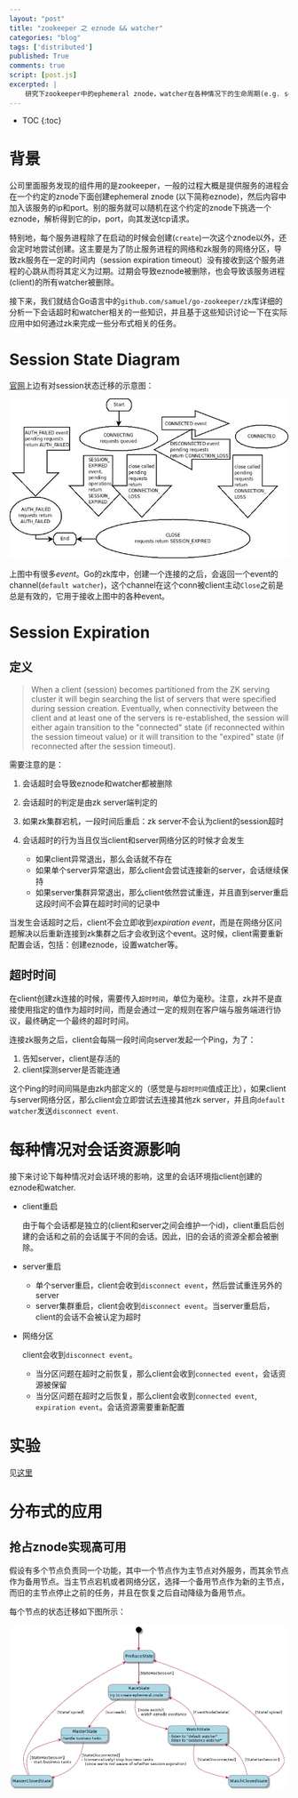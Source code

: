 ```yaml
---
layout: "post"
title: "zookeeper 之 eznode && watcher"
categories: "blog"
tags: ['distributed']
published: True
comments: true
script: [post.js]
excerpted: |
    研究下zookeeper中的ephemeral znode，watcher在各种情况下的生命周期(e.g. session超时)...
---
```


* TOC
{:toc}

# 背景

公司里面服务发现的组件用的是zookeeper，一般的过程大概是提供服务的进程会在一个约定的znode下面创建ephemeral znode (以下简称eznode)，然后内容中加入该服务的ip和port。别的服务就可以随机在这个约定的znode下挑选一个eznode，解析得到它的ip，port，向其发送tcp请求。

特别地，每个服务进程除了在启动的时候会创建(`create`)一次这个znode以外，还会定时地尝试创建。这主要是为了防止服务进程的网络和zk服务的网络分区，导致zk服务在一定的时间内（session expiration timeout）没有接收到这个服务进程的心跳从而将其定义为过期。过期会导致eznode被删除，也会导致该服务进程(client)的所有watcher被删除。

接下来，我们就结合Go语言中的`github.com/samuel/go-zookeeper/zk`库详细的分析一下会话超时和watcher相关的一些知识，并且基于这些知识讨论一下在实际应用中如何通过zk来完成一些分布式相关的任务。

# Session State Diagram

[官网](https://zookeeper.apache.org/doc/r3.4.13/zookeeperProgrammers.html)上边有对session状态迁移的示意图：

![state](/assets/img/zk/state_dia.jpg)

上图中有很多*event*。Go的zk库中，创建一个连接的之后，会返回一个event的channel(`default watcher`)，这个channel在这个conn被client主动`Close`之前是总是有效的，它用于接收上图中的各种event。

# Session Expiration

## 定义

> When a client (session) becomes partitioned from the ZK serving cluster it will begin searching the list of servers that were specified during session creation. Eventually, when connectivity between the client and at least one of the servers is re-established, the session will either again transition to the "connected" state (if reconnected within the session timeout value) or it will transition to the "expired" state (if reconnected after the session timeout). 

需要注意的是：

1. 会话超时会导致eznode和watcher都被删除
2. 会话超时的判定是由zk server端判定的
3. 如果zk集群宕机，一段时间后重启：zk server不会认为client的session超时
4. 会话超时的行为当且仅当client和server网络分区的时候才会发生

    - 如果client异常退出，那么会话就不存在
    - 如果单个server异常退出，那么client会尝试连接新的server，会话继续保持
    - 如果server集群异常退出，那么client依然尝试重连，并且直到server重启这段时间不会算在超时时间的记录中

当发生会话超时之后，client不会立即收到*expiration event*，而是在网络分区问题解决以后重新连接到zk集群之后才会收到这个event。这时候，client需要重新配置会话，包括：创建eznode，设置watcher等。

## 超时时间

在client创建zk连接的时候，需要传入`超时时间`，单位为毫秒。注意，zk并不是直接使用指定的值作为超时时间，而是会通过一定的规则在客户端与服务端进行协议，最终确定一个最终的超时时间。

连接zk服务之后，client会每隔一段时间向server发起一个Ping，为了：

1. 告知server，client是存活的
2. client探测server是否能连通

这个Ping的时间间隔是由zk内部定义的（感觉是与`超时时间`值成正比），如果client与server网络分区，那么client会立即尝试去连接其他zk server，并且向`default watcher`发送`disconnect event`.

# 每种情况对会话资源影响

接下来讨论下每种情况对会话环境的影响，这里的会话环境指client创建的eznode和watcher.

- client重启

    由于每个会话都是独立的(client和server之间会维护一个id)，client重启后创建的会话和之前的会话属于不同的会话。因此，旧的会话的资源全都会被删除。

- server重启

    - 单个server重启，client会收到`disconnect event`，然后尝试重连另外的server
    - server集群重启，client会收到`disconnect event`。当server重启后，client的会话不会被认定为超时

- 网络分区

    client会收到`disconnect event`。
    
    - 当分区问题在超时之前恢复，那么client会收到`connected event`，会话资源被保留
    - 当分区问题在超时之后恢复，那么client会收到`connected event`, `expiration event`。会话资源需要重新配置

# 实验

见[这里](https://github.com/magodo/go_snippet/tree/master/zookeeper)

# 分布式的应用

## 抢占znode实现高可用

假设有多个节点负责同一个功能，其中一个节点作为主节点对外服务，而其余节点作为备用节点。当主节点宕机或者网络分区，选择一个备用节点作为新的主节点，而旧的主节点停止之前的任务，并且在恢复之后自动降级为备用节点。

每个节点的状态迁移如下图所示：

![state_ha](/assets/img/zk/ha_stat.png)
